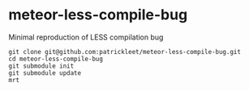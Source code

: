 meteor-less-compile-bug
=======================

Minimal reproduction of LESS compilation bug

	git clone git@github.com:patrickleet/meteor-less-compile-bug.git
	cd meteor-less-compile-bug
	git submodule init
	git submodule update
	mrt
